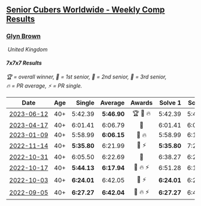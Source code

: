 <style>table {white-space: nowrap;}</style>
<link rel="stylesheet" type="text/css" href="/scw-comp/css/flags.css" />

## [Senior Cubers Worldwide - Weekly Comp Results](/scw-comp/results/)
### [Glyn Brown](README.md)

<i class="flag flag-GB" />&nbsp;United Kingdom

#### 7x7x7 Results

<span style="white-space: nowrap;">🏆 = overall winner</span>, <span style="white-space: nowrap;">🥇 = 1st senior</span>, <span style="white-space: nowrap;">🥈 = 2nd senior</span>, <span style="white-space: nowrap;">🥉 = 3rd senior</span>, <span style="white-space: nowrap;">🔥 = PR average</span>, <span style="white-space: nowrap;">⚡ = PR single</span>.

| Date | Age | Single | Average | Awards | Solve 1 | Solve 2 | Solve 3 | Video |
| :--: | :--: | --: | --: | :--: | --: | --: | --: | :-- |
| [2023-06-12](../../results/2023-06-12/777.md) | 40+ | 5:42.39 | **5:46.90** | 🏆 🥇 🔥 | 5:42.39 | 5:46.28 | 5:52.02 | [Desktop](https://www.facebook.com/events/575948201291091/permalink/582845290601382) / [Mobile](https://m.facebook.com/events/575948201291091?view=permalink&id=582845290601382) |
| [2023-04-17](../../results/2023-04-17/777.md) | 40+ | 6:01.41 | 6:06.79 | 🥈 | 6:01.41 | 6:08.82 | 6:10.14 | [Desktop](https://www.facebook.com/events/175752445390498/permalink/182309501401459) / [Mobile](https://m.facebook.com/events/175752445390498?view=permalink&id=182309501401459) |
| [2023-01-09](../../results/2023-01-09/777.md) | 40+ | 5:58.99 | **6:06.15** | 🥈 🔥 | 5:58.99 | 6:14.04 | 6:05.41 | [Desktop](https://www.facebook.com/events/1531132474062600/permalink/1540957159746798) / [Mobile](https://m.facebook.com/events/1531132474062600?view=permalink&id=1540957159746798) |
| [2022-11-14](../../results/2022-11-14/777.md) | 40+ | **5:35.80** | 6:21.99 | 🥈 ⚡ | **5:35.80** | 7:22.96 | 6:07.22 | [Desktop](https://www.facebook.com/events/823524585526773/permalink/833130961232802) / [Mobile](https://m.facebook.com/events/823524585526773?view=permalink&id=833130961232802) |
| [2022-10-31](../../results/2022-10-31/777.md) | 40+ | 6:05.50 | 6:22.69 | 🥈 | 6:38.27 | 6:24.29 | 6:05.50 | [Desktop](https://www.facebook.com/events/635474734791505/permalink/643186914020287) / [Mobile](https://m.facebook.com/events/635474734791505?view=permalink&id=643186914020287) |
| [2022-10-17](../../results/2022-10-17/777.md) | 40+ | **5:44.13** | **6:17.94** | 🥈 🔥 ⚡ | 6:51.28 | 6:18.40 | **5:44.13** | [Desktop](https://www.facebook.com/events/815539682815599/permalink/835507670818800) / [Mobile](https://m.facebook.com/events/815539682815599?view=permalink&id=835507670818800) |
| [2022-10-03](../../results/2022-10-03/777.md) | 40+ | **6:24.01** | 6:42.05 | 🥇 ⚡ | **6:24.01** | 6:28.13 | 7:14.02 | [Desktop](https://www.facebook.com/events/815539682815599/permalink/821790812190486) / [Mobile](https://m.facebook.com/events/815539682815599?view=permalink&id=821790812190486) |
| [2022-09-05](../../results/2022-09-05/777.md) | 40+ | **6:27.27** | **6:42.04** | 🥇 🔥 ⚡ | **6:27.27** | 6:46.85 | 6:51.99 | [Desktop](https://www.facebook.com/events/448393960648054/permalink/451473773673406) / [Mobile](https://m.facebook.com/events/448393960648054?view=permalink&id=451473773673406) |


<!-- Global site tag (gtag.js) - Google Analytics -->
<script async src="https://www.googletagmanager.com/gtag/js?id=UA-86348435-3"></script>
<script>window.dataLayer = window.dataLayer || []; function gtag() {dataLayer.push(arguments);} gtag('js', new Date()); gtag('config', 'UA-86348435-3');</script>
